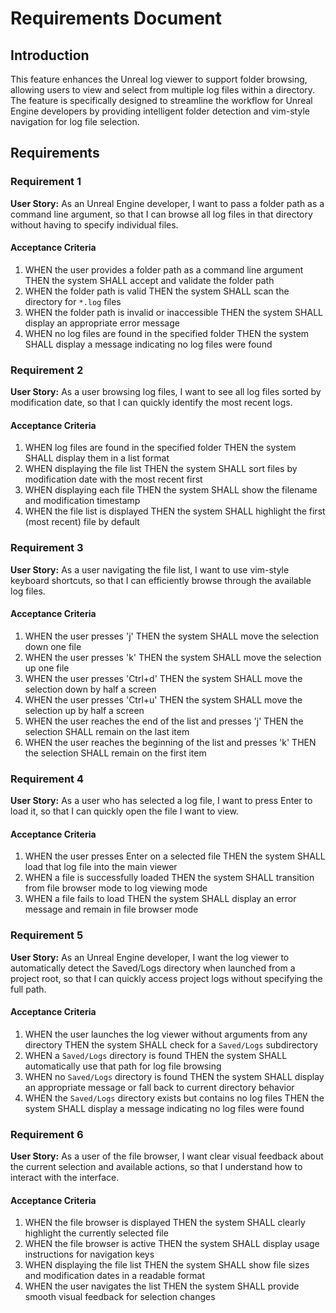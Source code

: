 # Requirements Document

## Introduction

This feature enhances the Unreal log viewer to support folder browsing, allowing users to view and select from multiple log files within a directory. The feature is specifically designed to streamline the workflow for Unreal Engine developers by providing intelligent folder detection and vim-style navigation for log file selection.

## Requirements

### Requirement 1

**User Story:** As an Unreal Engine developer, I want to pass a folder path as a command line argument, so that I can browse all log files in that directory without having to specify individual files.

#### Acceptance Criteria

1. WHEN the user provides a folder path as a command line argument THEN the system SHALL accept and validate the folder path
2. WHEN the folder path is valid THEN the system SHALL scan the directory for `*.log` files
3. WHEN the folder path is invalid or inaccessible THEN the system SHALL display an appropriate error message
4. WHEN no log files are found in the specified folder THEN the system SHALL display a message indicating no log files were found

### Requirement 2

**User Story:** As a user browsing log files, I want to see all log files sorted by modification date, so that I can quickly identify the most recent logs.

#### Acceptance Criteria

1. WHEN log files are found in the specified folder THEN the system SHALL display them in a list format
2. WHEN displaying the file list THEN the system SHALL sort files by modification date with the most recent first
3. WHEN displaying each file THEN the system SHALL show the filename and modification timestamp
4. WHEN the file list is displayed THEN the system SHALL highlight the first (most recent) file by default

### Requirement 3

**User Story:** As a user navigating the file list, I want to use vim-style keyboard shortcuts, so that I can efficiently browse through the available log files.

#### Acceptance Criteria

1. WHEN the user presses 'j' THEN the system SHALL move the selection down one file
2. WHEN the user presses 'k' THEN the system SHALL move the selection up one file
3. WHEN the user presses 'Ctrl+d' THEN the system SHALL move the selection down by half a screen
4. WHEN the user presses 'Ctrl+u' THEN the system SHALL move the selection up by half a screen
5. WHEN the user reaches the end of the list and presses 'j' THEN the selection SHALL remain on the last item
6. WHEN the user reaches the beginning of the list and presses 'k' THEN the selection SHALL remain on the first item

### Requirement 4

**User Story:** As a user who has selected a log file, I want to press Enter to load it, so that I can quickly open the file I want to view.

#### Acceptance Criteria

1. WHEN the user presses Enter on a selected file THEN the system SHALL load that log file into the main viewer
2. WHEN a file is successfully loaded THEN the system SHALL transition from file browser mode to log viewing mode
3. WHEN a file fails to load THEN the system SHALL display an error message and remain in file browser mode

### Requirement 5

**User Story:** As an Unreal Engine developer, I want the log viewer to automatically detect the Saved/Logs directory when launched from a project root, so that I can quickly access project logs without specifying the full path.

#### Acceptance Criteria

1. WHEN the user launches the log viewer without arguments from any directory THEN the system SHALL check for a `Saved/Logs` subdirectory
2. WHEN a `Saved/Logs` directory is found THEN the system SHALL automatically use that path for log file browsing
3. WHEN no `Saved/Logs` directory is found THEN the system SHALL display an appropriate message or fall back to current directory behavior
4. WHEN the `Saved/Logs` directory exists but contains no log files THEN the system SHALL display a message indicating no log files were found

### Requirement 6

**User Story:** As a user of the file browser, I want clear visual feedback about the current selection and available actions, so that I understand how to interact with the interface.

#### Acceptance Criteria

1. WHEN the file browser is displayed THEN the system SHALL clearly highlight the currently selected file
2. WHEN the file browser is active THEN the system SHALL display usage instructions for navigation keys
3. WHEN displaying the file list THEN the system SHALL show file sizes and modification dates in a readable format
4. WHEN the user navigates the list THEN the system SHALL provide smooth visual feedback for selection changes
